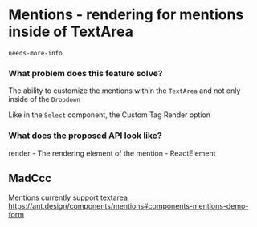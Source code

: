 # Mentions - rendering for mentions inside of TextArea

`needs-more-info`

### What problem does this feature solve?

The ability to customize the mentions within the `TextArea` and not only inside of the `Dropdown`

Like in the `Select` component, the Custom Tag Render option

### What does the proposed API look like?

render - The rendering element of the mention - ReactElement

<!-- generated by ant-design-issue-helper. DO NOT REMOVE -->

## MadCcc

Mentions currently support textarea
https://ant.design/components/mentions#components-mentions-demo-form
